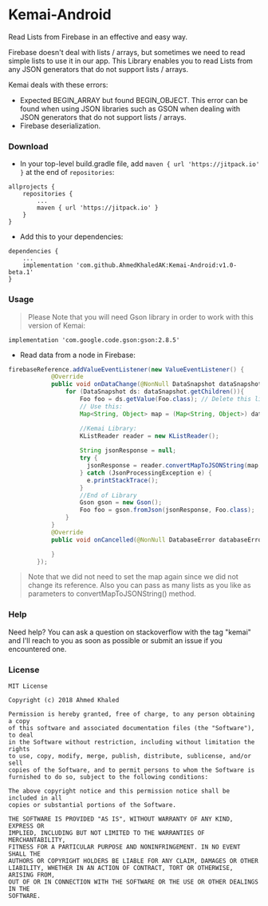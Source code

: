 # Kemai-Android
Read Lists from Firebase in an effective and easy way.

Firebase doesn't deal with lists / arrays, but sometimes we need to read simple lists to use it in our app. This Library enables you to read Lists from any JSON generators that do not support lists / arrays.

Kemai deals with these errors: 
* Expected BEGIN_ARRAY but found BEGIN_OBJECT. This error can be found when using JSON libraries such as GSON when dealing with JSON generators that do not support lists / arrays.
* Firebase deserialization.

### Download
* In your top-level build.gradle file, add `maven { url 'https://jitpack.io' }` at the end of `repositories`:
```
allprojects {
    repositories {
        ...
        maven { url 'https://jitpack.io' }
    }
}
```
* Add this to your dependencies:
```
dependencies {
    ...
    implementation 'com.github.AhmedKhaledAK:Kemai-Android:v1.0-beta.1'
}
```

### Usage
> Please Note that you will need Gson library in order to work with this version of Kemai: 
```
implementation 'com.google.code.gson:gson:2.8.5'
```
* Read data from a node in Firebase:
```java
firebaseReference.addValueEventListener(new ValueEventListener() {
            @Override
            public void onDataChange(@NonNull DataSnapshot dataSnapshot) {
                for (DataSnapshot ds: dataSnapshot.getChildren()){
                    Foo foo = ds.getValue(Foo.class); // Delete this line
                    // Use this:
                    Map<String, Object> map = (Map<String, Object>) dataSnapshot.getValue();

                    //Kemai Library:
                    KListReader reader = new KListReader();
                  
                    String jsonResponse = null;
                    try {
                      jsonResponse = reader.convertMapToJSONString(map, "fooList1", "fooList2");
                    } catch (JsonProcessingException e) {
                      e.printStackTrace();
                    }
                    //End of Library
                    Gson gson = new Gson();
                    Foo foo = gson.fromJson(jsonResponse, Foo.class);
                }
            }
            @Override
            public void onCancelled(@NonNull DatabaseError databaseError) {

            }
        });
```
> Note that we did not need to set the map again since we did not change its reference. Also you can pass as many lists as you like as parameters to convertMapToJSONString() method.

### Help

Need help? You can ask a question on stackoverflow with the tag "kemai" and I'll reach to you as soon as possible or submit an issue if you encountered one.

### License

```
MIT License

Copyright (c) 2018 Ahmed Khaled

Permission is hereby granted, free of charge, to any person obtaining a copy
of this software and associated documentation files (the "Software"), to deal
in the Software without restriction, including without limitation the rights
to use, copy, modify, merge, publish, distribute, sublicense, and/or sell
copies of the Software, and to permit persons to whom the Software is
furnished to do so, subject to the following conditions:

The above copyright notice and this permission notice shall be included in all
copies or substantial portions of the Software.

THE SOFTWARE IS PROVIDED "AS IS", WITHOUT WARRANTY OF ANY KIND, EXPRESS OR
IMPLIED, INCLUDING BUT NOT LIMITED TO THE WARRANTIES OF MERCHANTABILITY,
FITNESS FOR A PARTICULAR PURPOSE AND NONINFRINGEMENT. IN NO EVENT SHALL THE
AUTHORS OR COPYRIGHT HOLDERS BE LIABLE FOR ANY CLAIM, DAMAGES OR OTHER
LIABILITY, WHETHER IN AN ACTION OF CONTRACT, TORT OR OTHERWISE, ARISING FROM,
OUT OF OR IN CONNECTION WITH THE SOFTWARE OR THE USE OR OTHER DEALINGS IN THE
SOFTWARE.
```
